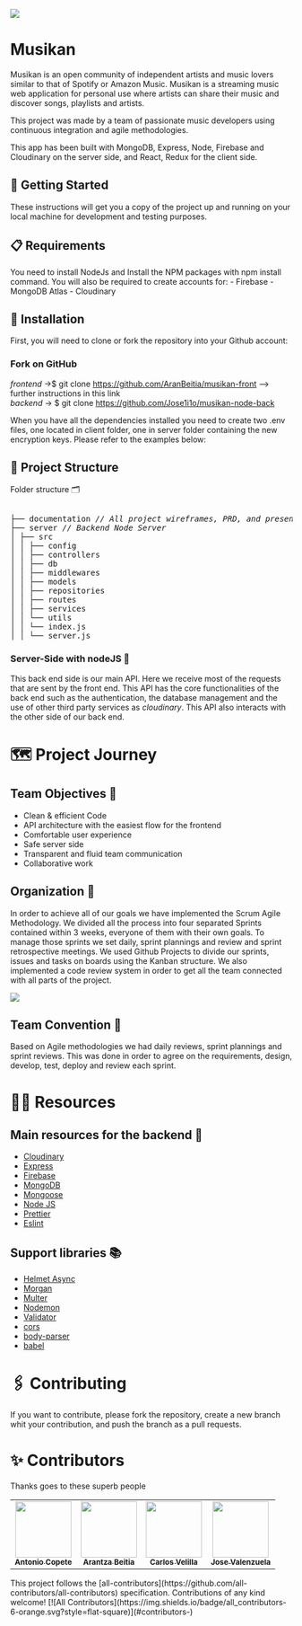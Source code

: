 <a href='https://www.linkpicture.com/view.php?img=LPic620c2d5ea3a092132368239'><img src='https://www.linkpicture.com/q/macHome_2.png' type='image'></a>

# Musikan

Musikan is an open community of independent artists and music lovers similar to that of Spotify or Amazon Music. Musikan is a streaming music web application for personal use where artists can share their music and discover songs, playlists and artists.

This project was made by a team of passionate music developers using continuous integration and agile methodologies.

This app has been built with MongoDB, Express, Node, Firebase and Cloudinary on the server side, and React, Redux for the client side.

## 🚀 Getting Started

These instructions will get you a copy of the project up and running on your local machine for development and testing purposes.

## 📋 Requirements

You need to install NodeJs and Install the NPM packages with npm install command. You will also be required to create accounts for: - Firebase - MongoDB Atlas - Cloudinary

## 🔧 Installation

First, you will need to clone or fork the repository into your Github account:

### Fork on GitHub

<em>frontend</em> ->$ git clone https://github.com/AranBeitia/musikan-front --> further instructions in this link\
<em>backend</em> -> $ git clone https://github.com/Jose1i1o/musikan-node-back

When you have all the dependencies installed you need to create two .env files, one located in client folder, one in server folder containing the new encryption keys. Please refer to the examples below:

## 🦴 Project Structure
Folder structure 🗂
  
<pre>  
├── documentation <i>// All project wireframes, PRD, and presentation files</i>  
├── server <i>// Backend Node Server</i>  
│ ├── src  
│ │ ├── config  
│ │ ├── controllers  
│ │ ├── db  
│ │ ├── middlewares  
│ │ ├── models  
│ │ ├── repositories  
│ │ ├── routes  
│ │ ├── services  
│ │ └── utils  
│ │ └── index.js
│ │ └── server.js  
</pre>

### Server-Side with nodeJS 🔐

This back end side is our main API. Here we receive most of the requests that are sent by the front end. This API has the core functionalities of the back end such as the authentication, the database management and the use of other third party services as _cloudinary_. This API also interacts with the other side of our back end.

# 🗺 Project Journey

## Team Objectives 🎯

- Clean & efficient Code
- API architecture with the easiest flow for the frontend
- Comfortable user experience
- Safe server side
- Transparent and fluid team communication
- Collaborative work

## Organization 📆

In order to achieve all of our goals we have implemented the Scrum Agile Methodology. We divided all the process into four separated Sprints contained within 3 weeks, everyone of them with their own goals. To manage those sprints we set daily, sprint plannings and review and sprint retrospective meetings. We used Github Projects to divide our sprints, issues and tasks on boards using the Kanban structure. We also implemented a code review system in order to get all the team connected with all parts of the project.

<a href='https://www.linkpicture.com/view.php?img=LPic620c255999b98425079815'><img src='https://www.linkpicture.com/q/Captura-de-pantalla-2022-02-15-a-las-23.10.04.png' type='image'></a>

## Team Convention 🤝

Based on Agile methodologies we had daily reviews, sprint plannings and sprint reviews. This was done in order to agree on the requirements, design, develop, test, deploy and review each sprint.


# 🕵️‍♂️ Resources

## Main resources for the backend 🧬

- [Cloudinary](https://cloudinary.com/)
- [Express](https://expressjs.com/)
- [Firebase](https://firebase.google.com/)
- [MongoDB](https://www.mongodb.com/)
- [Mongoose](https://mongoosejs.com/)
- [Node JS](https://nodejs.org/)
- [Prettier](https://prettier.io/)
- [Eslint](https://eslint.org/)

## Support libraries 📚

- [Helmet Async](https://github.com/staylor/react-helmet-async)
- [Morgan](https://github.com/expressjs/morgan)
- [Multer](https://github.com/expressjs/multer)
- [Nodemon](https://nodemon.io/)
- [Validator](https://github.com/validatorjs/validator.js/)
- [cors](https://github.com/expressjs/cors)
- [body-parser](https://github.com/expressjs/body-parser)
- [babel](https://github.com/babel/babel)

# 🖇️ Contributing

If you want to contribute, please fork the repository, create a new branch whit your contribution, and push the branch as a pull requests.

# ✨ Contributors

Thanks goes to these superb people
<!-- ALL-CONTRIBUTORS-LIST:START - Do not remove or modify this section -->
<!-- prettier-ignore-start --> <!-- markdownlint-disable -->
<table>
  <tr>
    <td align="center">
      <a href="https://github.com/AntonioCopete">
        <img
          src="https://avatars2.githubusercontent.com/u/85640830?s=90&v=4?s=100"
          width="100px;"
          alt=""
        /><br /><sub><b>Antonio Copete</b></sub></a
      ><br />
    </td>
    <td align="center">
      <a href="https://github.com/aranbeitia">
        <img
          src="https://avatars2.githubusercontent.com/u/12766483?s=90&v=4?s=100"
          width="100px;"
          alt=""
        /><br /><sub><b>Arantza Beitia</b></sub></a
      ><br />
    </td>
    <td align="center">
      <a href="https://github.com/CarlosVelilla"
        ><img
          src="https://avatars.githubusercontent.com/u/68919264?s=90&v=4s=100"
          width="100px;"
          alt=""
        /><br /><sub><b>Carlos Velilla</b></sub></a
      ><br />
    </td>
    <td align="center">
      <a href="https://github.com/Jose1i1o"
        ><img
          src="https://avatars.githubusercontent.com/u/78234738?s=90&v=4?s=100"
          width="100px;"
          alt=""
        /><br /><sub><b>Jose Valenzuela</b></sub></a
      ><br />
  </tr>
</table>
<!-- markdownlint-restore -->
<!-- prettier-ignore-end -->
<!-- ALL-CONTRIBUTORS-LIST:END -->
This project follows the
[all-contributors](https://github.com/all-contributors/all-contributors)
specification. Contributions of any kind welcome!
<!-- ALL-CONTRIBUTORS-BADGE:START - Do not remove or modify this section -->
[![All
Contributors](https://img.shields.io/badge/all_contributors-6-orange.svg?style=flat-square)](#contributors-)
<!-- ALL-CONTRIBUTORS-BADGE:END -->
